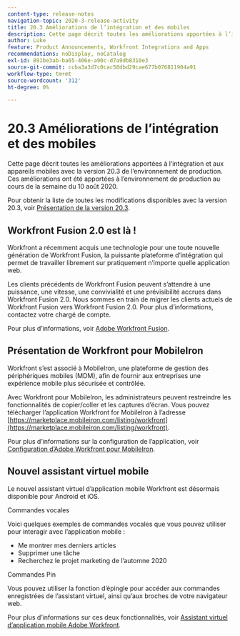 ```yaml
---
content-type: release-notes
navigation-topic: 2020-3-release-activity
title: 20.3 Améliorations de l’intégration et des mobiles
description: Cette page décrit toutes les améliorations apportées à l’intégration et aux appareils mobiles avec la version 20.3 de l’environnement de production. Ces améliorations ont été apportées à l’environnement de production au cours de la semaine du 10 août 2020.
author: Luke
feature: Product Announcements, Workfront Integrations and Apps
recommendations: noDisplay, noCatalog
exl-id: 891be3ab-ba65-406e-a90c-d7a9db8310e3
source-git-commit: ccba3a3d7c0cac50dbd29cae677b076811904a91
workflow-type: tm+mt
source-wordcount: '312'
ht-degree: 0%

---
```


# 20.3 Améliorations de l’intégration et des mobiles

Cette page décrit toutes les améliorations apportées à l’intégration et aux appareils mobiles avec la version 20.3 de l’environnement de production. Ces améliorations ont été apportées à l’environnement de production au cours de la semaine du 10 août 2020.

Pour obtenir la liste de toutes les modifications disponibles avec la version 20.3, voir [Présentation de la version 20.3](../../../product-announcements/product-releases/20.3-release-activity/20.3-release-overview.md).

## Workfront Fusion 2.0 est là !

Workfront a récemment acquis une technologie pour une toute nouvelle génération de Workfront Fusion, la puissante plateforme d’intégration qui permet de travailler librement sur pratiquement n’importe quelle application web.

Les clients précédents de Workfront Fusion peuvent s’attendre à une puissance, une vitesse, une convivialité et une prévisibilité accrues dans Workfront Fusion 2.0. Nous sommes en train de migrer les clients actuels de Workfront Fusion vers Workfront Fusion 2.0. Pour plus d’informations, contactez votre chargé de compte.

Pour plus d’informations, voir [Adobe Workfront Fusion](../../../workfront-fusion/workfront-fusion-2.md).

## Présentation de Workfront pour MobileIron

Workfront s’est associé à MobileIron, une plateforme de gestion des périphériques mobiles (MDM), afin de fournir aux entreprises une expérience mobile plus sécurisée et contrôlée.

Avec Workfront pour MobileIron, les administrateurs peuvent restreindre les fonctionnalités de copier/coller et les captures d’écran. Vous pouvez télécharger l’application Workfront for MobileIron à l’adresse [https://marketplace.mobileiron.com/listing/workfront](https://marketplace.mobileiron.com/listing/workfront).

Pour plus d’informations sur la configuration de l’application, voir [Configuration d’Adobe Workfront pour MobileIron](../../../workfront-basics/mobile-apps/using-the-workfront-mobile-app/wf-mobileiron-configs.md).

## Nouvel assistant virtuel mobile

Le nouvel assistant virtuel d’application mobile Workfront est désormais disponible pour Android et iOS.

Commandes vocales

Voici quelques exemples de commandes vocales que vous pouvez utiliser pour interagir avec l’application mobile :

* Me montrer mes derniers articles
* Supprimer une tâche
* Recherchez le projet marketing de l’automne 2020

Commandes Pin

Vous pouvez utiliser la fonction d’épingle pour accéder aux commandes enregistrées de l’assistant virtuel, ainsi qu’aux broches de votre navigateur web.

Pour plus d’informations sur ces deux fonctionnalités, voir [Assistant virtuel d’application mobile Adobe Workfront](../../../workfront-basics/mobile-apps/using-the-workfront-mobile-app/wf-mobile-virtual-assistant.md).

